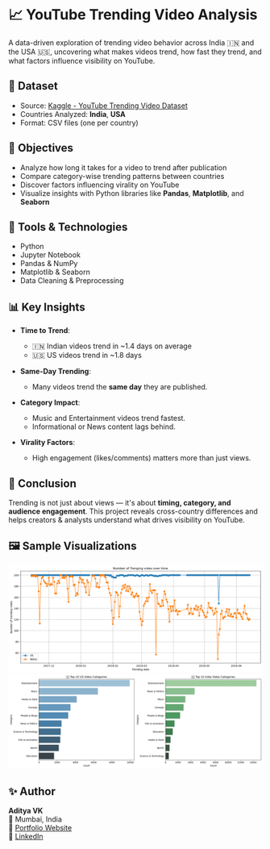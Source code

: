 # 📈 YouTube Trending Video Analysis

A data-driven exploration of trending video behavior across India 🇮🇳 and the USA 🇺🇸, uncovering what makes videos trend, how fast they trend, and what factors influence visibility on YouTube.



## 📁 Dataset
- Source: [Kaggle - YouTube Trending Video Dataset](https://www.kaggle.com/datasets/rsrishav/youtube-trending-video-dataset)
- Countries Analyzed: **India**, **USA**
- Format: CSV files (one per country)



## 📌 Objectives

- Analyze how long it takes for a video to trend after publication
- Compare category-wise trending patterns between countries
- Discover factors influencing virality on YouTube
- Visualize insights with Python libraries like **Pandas**, **Matplotlib**, and **Seaborn**


## 🧪 Tools & Technologies

- Python
- Jupyter Notebook
- Pandas & NumPy
- Matplotlib & Seaborn
- Data Cleaning & Preprocessing



## 📊 Key Insights

- **Time to Trend**:  
  - 🇮🇳 Indian videos trend in ~1.4 days on average  
  - 🇺🇸 US videos trend in ~1.8 days

- **Same-Day Trending**:  
  - Many videos trend the **same day** they are published.

- **Category Impact**:  
  - Music and Entertainment videos trend fastest.  
  - Informational or News content lags behind.

- **Virality Factors**:  
  - High engagement (likes/comments) matters more than just views.



## 📌 Conclusion

Trending is not just about views — it's about **timing, category, and audience engagement**. This project reveals cross-country differences and helps creators & analysts understand what drives visibility on YouTube.



## 🖼️ Sample Visualizations

![Number of Trending video over time](images/Number_of_Trending_video_over_time.png)
![US & India Top 10 Video Categories](images/video_category.png)



## ✨ Author

**Aditya VK**  
📍 Mumbai, India  
🔗 [Portfolio Website](https://portfolio-gmkboc9wo-aditya-vishwakarmas-projects-ae18906c.vercel.app/)  
💼 [LinkedIn](https://linkedin.com/in/aditya-vk-professional)
